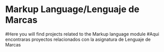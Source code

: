 # Markup Language/Lenguaje de Marcas
#Here you will find projects related to the Markup language module
#Aqui encontraras proyectos relacionados con la asignatura de Lenguaje de Marcas

